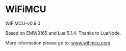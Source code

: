 # WiFiMCU
WiFiMCU-v0.9.0

Based on EMW3165 and Lua 5.1.4. Thanks to LuaNode.

More information please go to: www.wifimcu.com
